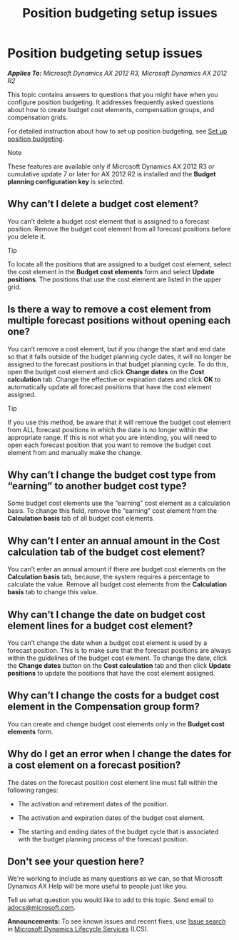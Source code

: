 ﻿---
title: Position budgeting setup issues
TOCTitle: Position budgeting setup issues
ms:assetid: 43f7a88a-2058-4715-8fb9-ab9a65e0cc9c
ms:mtpsurl: https://technet.microsoft.com/en-us/library/Dn527693(v=AX.60)
ms:contentKeyID: 59626225
ms.date: 11/14/2014
mtps_version: v=AX.60
f1_keywords:
- issues
- budget
- issue
- position budget
- position budgeting
---

# Position budgeting setup issues 


_**Applies To:** Microsoft Dynamics AX 2012 R3, Microsoft Dynamics AX 2012 R2_

This topic contains answers to questions that you might have when you configure position budgeting. It addresses frequently asked questions about how to create budget cost elements, compensation groups, and compensation grids.

For detailed instruction about how to set up position budgeting, see [Set up position budgeting](set-up-position-budgeting.md).


> [!NOTE]
> <P>These features are available only if Microsoft Dynamics AX 2012 R3 or cumulative update 7 or later for AX 2012 R2 is installed and the <STRONG>Budget planning configuration key</STRONG> is selected.</P>



## Why can’t I delete a budget cost element?

You can’t delete a budget cost element that is assigned to a forecast position. Remove the budget cost element from all forecast positions before you delete it.


> [!TIP]
> <P>To locate all the positions that are assigned to a budget cost element, select the cost element in the <STRONG>Budget cost elements</STRONG> form and select <STRONG>Update positions</STRONG>. The positions that use the cost element are listed in the upper grid.</P>



## Is there a way to remove a cost element from multiple forecast positions without opening each one?

You can’t remove a cost element, but if you change the start and end date so that it falls outside of the budget planning cycle dates, it will no longer be assigned to the forecast positions in that budget planning cycle. To do this, open the budget cost element and click **Change dates** on the **Cost calculation** tab. Change the effective or expiration dates and click **OK** to automatically update all forecast positions that have the cost element assigned.


> [!TIP]
> <P>If you use this method, be aware that it will remove the budget cost element from ALL forecast positions in which the date is no longer within the appropriate range. If this is not what you are intending, you will need to open each forecast position that you want to remove the budget cost element from and manually make the change.</P>



## Why can’t I change the budget cost type from “earning” to another budget cost type?

Some budget cost elements use the “earning” cost element as a calculation basis. To change this field, remove the “earning” cost element from the **Calculation basis** tab of all budget cost elements.

## Why can’t I enter an annual amount in the Cost calculation tab of the budget cost element?

You can’t enter an annual amount if there are budget cost elements on the **Calculation basis** tab, because, the system requires a percentage to calculate the value. Remove all budget cost elements from the **Calculation basis** tab to change this value.

## Why can’t I change the date on budget cost element lines for a budget cost element?

You can’t change the date when a budget cost element is used by a forecast position. This is to make sure that the forecast positions are always within the guidelines of the budget cost element. To change the date, click the **Change dates** button on the **Cost calculation** tab and then click **Update positions** to update the positions that have the cost element assigned.

## Why can’t I change the costs for a budget cost element in the Compensation group form?

You can create and change budget cost elements only in the **Budget cost elements** form.

## Why do I get an error when I change the dates for a cost element on a forecast position?

The dates on the forecast position cost element line must fall within the following ranges:

  - The activation and retirement dates of the position.

  - The activation and expiration dates of the budget cost element.

  - The starting and ending dates of the budget cycle that is associated with the budget planning process of the forecast position.

## Don't see your question here?

We're working to include as many questions as we can, so that Microsoft Dynamics AX Help will be more useful to people just like you.

Tell us what question you would like to add to this topic. Send email to <adocs@microsoft.com>.

  
**Announcements:** To see known issues and recent fixes, use [Issue search](http://go.microsoft.com/fwlink/?linkid=389258) in [Microsoft Dynamics Lifecycle Services](http://go.microsoft.com/fwlink/?linkid=306505) (LCS).

